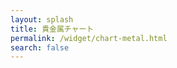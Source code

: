 ```yaml
---
layout: splash
title: 貴金属チャート
permalink: /widget/chart-metal.html
search: false
---
```

<div id="rate_pc" style="height:85vh;">
<!-- TradingView Widget BEGIN -->
<script type="text/javascript" src="https://s3.tradingview.com/tv.js"></script>
<script type="text/javascript">
new TradingView.widget({
  "autosize": true,
  "symbol": "XAUUSD/31.1035*USDJPY",
  "interval": "D",
  "timezone": "Asia/Tokyo",
  "theme": "Light",
  "style": "1",
  "locale": "ja",
  "toolbar_bg": "#f1f3f6",
  "enable_publishing": false,
  "withdateranges": true,
  "range": "12m",
  "allow_symbol_change": false,
  "watchlist": [
    "XAUUSD/31.1035*USDJPY",
    "XPTUSD/31.1035*USDJPY"
  ],
  "show_popup_button": true,
  "popup_width": "1200",
  "popup_height": "700",
  "referral_id": "3971"
});
</script>
<!-- TradingView Widget END -->
</div>